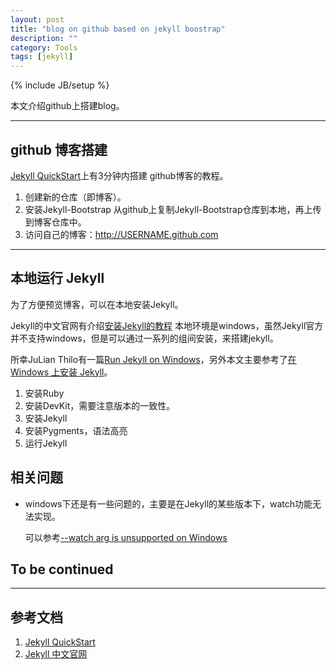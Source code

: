 ```yaml
---
layout: post
title: "blog on github based on jekyll boostrap"
description: ""
category: Tools
tags: [jekyll]
---
```

{% include JB/setup %}

本文介绍github上搭建blog。

---
## github 博客搭建

[Jekyll QuickStart](http://jekyllbootstrap.com/usage/jekyll-quick-start.html)上有3分钟内搭建
github博客的教程。

1. 创建新的仓库（即博客）。
2. 安装Jekyll-Bootstrap
	从github上复制Jekyll-Bootstrap仓库到本地，再上传到博客仓库中。
3. 访问自己的博客：http://USERNAME.github.com

---
## 本地运行 Jekyll

为了方便预览博客，可以在本地安装Jekyll。

Jekyll的中文官网有介绍[安装Jekyll的教程](http://jekyllcn.com/docs/installation/)
本地环境是windows，虽然Jekyll官方并不支持windows，但是可以通过一系列的组间安装，来搭建jekyll。

所幸JuLian Thilo有一篇[Run Jekyll on Windows](http://jekyll-windows.juthilo.com/)，另外本文主要参考了[在 Windows 上安装 Jekyll](http://cn.yizeng.me/2013/05/10/setup-jekyll-on-windows/)。

1. 安装Ruby
2. 安装DevKit，需要注意版本的一致性。
3. 安装Jekyll
4. 安装Pygments，语法高亮
5. 运行Jekyll


## 相关问题
- windows下还是有一些问题的，主要是在Jekyll的某些版本下，watch功能无法实现。		
	
	可以参考[--watch arg is unsupported on Windows](https://stackoverflow.com/questions/39970672/watch-arg-is-unsupported-on-windows)


## To be continued







---

## 参考文档
1. [Jekyll QuickStart](http://jekyllbootstrap.com/usage/jekyll-quick-start.html)
2. [Jekyll 中文官网](http://jekyllcn.com/)
